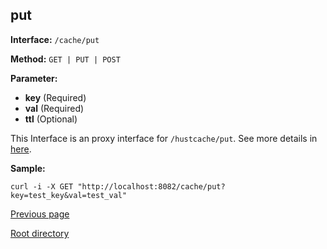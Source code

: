 ## put ##

**Interface:** `/cache/put`

**Method:** `GET | PUT | POST`

**Parameter:** 

*  **key** (Required)  
*  **val** (Required)  
*  **ttl** (Optional)

This Interface is an proxy interface for `/hustcache/put`. See more details in [here](../../hustdb/hustcache/put.md).  

**Sample:**

    curl -i -X GET "http://localhost:8082/cache/put?key=test_key&val=test_val"
	
[Previous page](../cache.md)

[Root directory](../../../index.md)